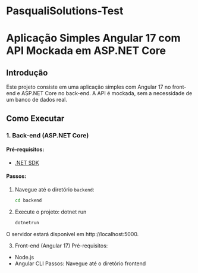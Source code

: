 # PasqualiSolutions-Test

# Aplicação Simples Angular 17 com API Mockada em ASP.NET Core

## Introdução
Este projeto consiste em uma aplicação simples com Angular 17 no front-end e ASP.NET Core no back-end. A API é mockada, sem a necessidade de um banco de dados real.

## Como Executar

### 1. Back-end (ASP.NET Core)
#### Pré-requisitos:
- [.NET SDK](https://dotnet.microsoft.com/download)

#### Passos:
1. Navegue até o diretório `backend`:
   ```bash
   cd backend

2. Execute o projeto: dotnet run 
   ```bash 
   dotnetrun
O servidor estará disponível em http://localhost:5000.

3. Front-end (Angular 17)
Pré-requisitos:
- Node.js
- Angular CLI
Passos:
Navegue até o diretório frontend
